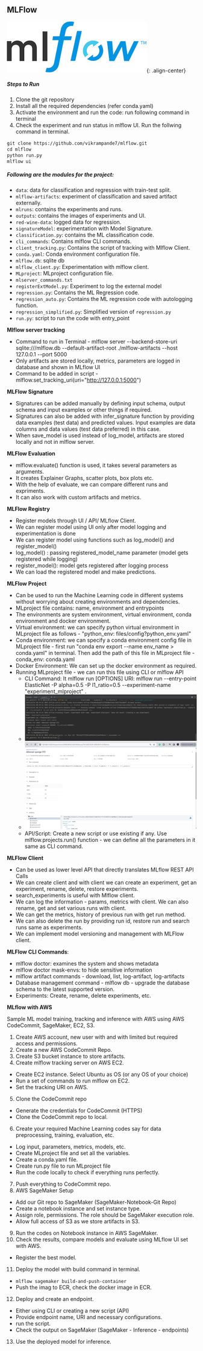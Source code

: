 ## MLFlow

![mlflow-logo](/outputs/mlflow_logo.png){: .align-center}

##### Steps to Run
1. Clone the git repository
2. Install all the required dependencies (refer conda.yaml) 
3. Activate the environment and run the code: run following command in terminal
4. Check the experiment and run status in mlflow UI. Run the follwing command in terminal.
```
git clone https://github.com/vikrampande7/mlflow.git
cd mlflow
python run.py
mlflow ui
```


##### Following are the modules for the project:
- ```data```: data for classification and regression with train-test split.
- ```mlflow-artifacts```: experiment of classification and saved artifact externally.
- ```mlruns```: contains the experiments and runs.
- ```outputs```: contains the images of experiments and UI.
- ```red-wine-data```: logged data for regression.
- ```signatureModel```: experimentation with Model Signature.
- ```classification.py```: contains the ML classification code.
- ```cli_commands```: Contains mlflow CLI commands.
- ```client_tracking.py```: Contains the script of tracking with Mlflow Client.
- ```conda.yaml```: Conda environment configuration file.
- ```mlflow.db```: sqlite db
- ```mlflow_client.py```: Experimentation with mlflow client.
- ```MLproject```: MLproject configuration file.
- ```mlserver_commands.txt```
- ```registerExtModel.py```: Experiment to log the external model 
- ```regression.py```: Contains the ML Regression code.
- ```regression_auto.py```: Contains the ML regression code with autologging function.
- ```regression_simplified.py```: Simplified version of ```regression.py```
- ```run.py```: script to run the code with entry_point

**Mlflow server tracking**
- Command to run in Terminal - mlflow server --backend-store-uri sqlite:///mlflow.db --default-artifact-root ./mlflow-artifacts --host 127.0.0.1 --port 5000
- Only artifacts are stored locally, metrics, parameters are logged in database and shown in MLflow UI
- Command to be added in script - mlflow.set_tracking_uri(uri="http://127.0.0.1:5000") 

**MLFlow Signature**
- Signatures can be added manually by defining input schema, output schema and input examples or other things if required.
- Signatures can also be added with infer_signature function by providing data examples (test data) and predicted values. Input examples are data columns and data values (test data preferred) in this case. 
- When save_model is used instead of log_model, artifacts are stored locally and not in mlflow server.

**MLFlow Evaluation**
- mlflow.evaluate() function is used, it takes several parameters as arguments.
- It creates Explainer Graphs, scatter plots, box plots etc.
- With the help of evaluate, we can compare different runs and expriments.
- It can also work with custom artifacts and metrics.

**MLFlow Registry**
- Register models through UI / API/ MLflow Client.
- We can register model using UI only after model logging and experimentation is done 
- We can register model using functions such as log_model() and register_model() 
- log_model() : passing registered_model_name parameter (model gets registered while logging)
- register_model(): model gets registered after logging process 
- We can load the registered model and make predictions. 

**MLFlow Project**
- Can be used to run the Machine Learning code in different systems without worrying about creating environments and dependencies.
- MLproject file contains: name, environment and entrypoints
- The environments are system environment, virtual environment, conda environment and docker environment.
- Virtual environment: we can specify python virtual environment in MLproject file as follows - "python_env: files/config?python_env.yaml"
- Conda environment: we can specify a conda environment config file in MLproject file - first run "conda env export --name env_name > conda.yaml" in terminal. Then add the path of this file in MLproject file - conda_env: conda.yaml
- Docker Environment: We can set up the docker environment as required.
- Running MLproject file - we can run this file using CLI or mlflow API
  - CLI Command: It mlflow run [OPTIONS] URI: mlflow run --entry-point ElasticNet -P alpha=0.5 -P l1_ratio=0.5 --experiment-name "experiment_mlproject" .
  - ![mlflow_mlproject_cli_command_terminal.png](outputs%2Fmlflow_mlproject_cli_command_terminal.png)
  - ![mlflow_mlproject_cli_ui_output.png](outputs%2Fmlflow_mlproject_cli_ui_output.png)
  - API/Script: Create a new script or use existing if any. Use mlflow.projects.run() function - we can define all the parameters in it same as CLI command.

**MLFlow Client**
- Can be used as lower level API that directly translates MLflow REST API Calls
- We can create client and with client we can create an experiment, get an experiment, rename, delete, restore experiments.
- search_experiments is useful with Mlflow client.
- We can log the information - params, metrics with client. We can also rename, get and set various runs with client.
- We can get the metrics, history of previous run with get run method.
- We can also delete the run by providing run id, restore run and search runs same as experiments.
- We can implement model versioning and management with MLFlow client. 

**MLFlow CLI Commands**:
- mlflow doctor: examines the system and shows metadata
- mlflow doctor mask-envs: to hide sensitive information
- mlflow artifact commands - download, list, log-artifact, log-artifacts
- Database management command - mlflow db - upgrade the database schema to the latest supported version.
- Experiments: Create, rename, delete experiments, etc.


**MLflow with AWS**

Sample ML model training, tracking and inference with AWS using AWS CodeCommit, SageMaker, EC2, S3.
1. Create AWS account, new user with and with limited but required access and permissions.
2. Create a new AWS CodeCommit Repo.
3. Create S3 bucket instance to store artifacts.
4. Create mlflow tracking server on AWS EC2.
- Create EC2 instance. Select Ubuntu as OS (or any OS of your choice)
- Run a set of commands to run mlflow on EC2.
- Set the tracking URI on AWS.
5. Clone the CodeCommit repo
- Generate the credentials for CodeCommit (HTTPS)
- Clone the CodeCommit repo to local.
6. Create your required Machine Learning codes say for data preprocessing, training, evaluation, etc.
- Log input, parameters, metrics, models, etc.
- Create MLproject file and set all the variables.
- Create a conda.yaml file.
- Create run.py file to run MLproject file
- Run the code locally to check if everything runs perfectly.
7. Push everything to CodeCommit repo.
8. AWS SageMaker Setup
- Add our Git repo to SageMaker (SageMaker-Notebook-Git Repo)
- Create a notebook instance and set instance type.
- Assign role, permissions. The role should be SageMaker execution role.
- Allow full access of S3 as we store artifacts in S3.
9. Run the codes on Notebook instance in AWS SageMaker.
10. Check the results, compare models and evaluate using MLflow UI set with AWS.
- Register the best model.
11. Deploy the model with build command in terminal.
- ```mlflow sagemaker build-and-push-container```
- Push the imag to ECR, check the docker image in ECR.
12. Deploy and create an endpoint.
- Either using CLI or creating a new script (API)
- Provide endpoint name, URI and necessary configurations.
- run the script.
- Check the output on SageMaker (SageMaker - Inference - endpoints)
13. Use the deployed model for inference. 